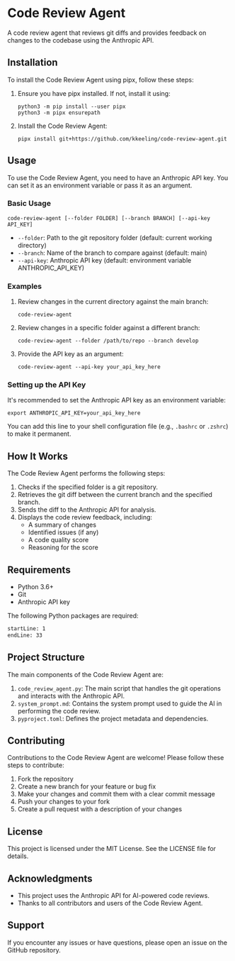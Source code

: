 # Code Review Agent

A code review agent that reviews git diffs and provides feedback on changes to the codebase using the Anthropic API.

## Installation

To install the Code Review Agent using pipx, follow these steps:

1. Ensure you have pipx installed. If not, install it using:

   ```
   python3 -m pip install --user pipx
   python3 -m pipx ensurepath
   ```

2. Install the Code Review Agent:

   ```
   pipx install git+https://github.com/kkeeling/code-review-agent.git
   ```

## Usage

To use the Code Review Agent, you need to have an Anthropic API key. You can set it as an environment variable or pass it as an argument.

### Basic Usage

```
code-review-agent [--folder FOLDER] [--branch BRANCH] [--api-key API_KEY]
```

- `--folder`: Path to the git repository folder (default: current working directory)
- `--branch`: Name of the branch to compare against (default: main)
- `--api-key`: Anthropic API key (default: environment variable ANTHROPIC_API_KEY)

### Examples

1. Review changes in the current directory against the main branch:

   ```
   code-review-agent
   ```

2. Review changes in a specific folder against a different branch:

   ```
   code-review-agent --folder /path/to/repo --branch develop
   ```

3. Provide the API key as an argument:

   ```
   code-review-agent --api-key your_api_key_here
   ```

### Setting up the API Key

It's recommended to set the Anthropic API key as an environment variable:

```
export ANTHROPIC_API_KEY=your_api_key_here
```

You can add this line to your shell configuration file (e.g., `.bashrc` or `.zshrc`) to make it permanent.

## How It Works

The Code Review Agent performs the following steps:

1. Checks if the specified folder is a git repository.
2. Retrieves the git diff between the current branch and the specified branch.
3. Sends the diff to the Anthropic API for analysis.
4. Displays the code review feedback, including:
   - A summary of changes
   - Identified issues (if any)
   - A code quality score
   - Reasoning for the score

## Requirements

- Python 3.6+
- Git
- Anthropic API key

The following Python packages are required:

```python:code-review-agent/requirements.txt
startLine: 1
endLine: 33
```

## Project Structure

The main components of the Code Review Agent are:

1. `code_review_agent.py`: The main script that handles the git operations and interacts with the Anthropic API.
2. `system_prompt.md`: Contains the system prompt used to guide the AI in performing the code review.
3. `pyproject.toml`: Defines the project metadata and dependencies.

## Contributing

Contributions to the Code Review Agent are welcome! Please follow these steps to contribute:

1. Fork the repository
2. Create a new branch for your feature or bug fix
3. Make your changes and commit them with a clear commit message
4. Push your changes to your fork
5. Create a pull request with a description of your changes

## License

This project is licensed under the MIT License. See the LICENSE file for details.

## Acknowledgments

- This project uses the Anthropic API for AI-powered code reviews.
- Thanks to all contributors and users of the Code Review Agent.

## Support

If you encounter any issues or have questions, please open an issue on the GitHub repository.